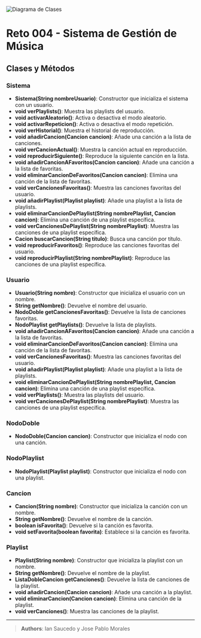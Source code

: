 ![Diagrama de Clases](path/to/your/diagram.png)

# Reto 004 - Sistema de Gestión de Música

## Clases y Métodos

### Sistema

- **Sistema(String nombreUsuario)**: Constructor que inicializa el sistema con un usuario.
- **void verPlaylists()**: Muestra las playlists del usuario.
- **void activarAleatorio()**: Activa o desactiva el modo aleatorio.
- **void activarRepeticion()**: Activa o desactiva el modo repetición.
- **void verHistorial()**: Muestra el historial de reproducción.
- **void añadirCancion(Cancion cancion)**: Añade una canción a la lista de canciones.
- **void verCancionActual()**: Muestra la canción actual en reproducción.
- **void reproducirSiguiente()**: Reproduce la siguiente canción en la lista.
- **void añadirCancionAFavoritos(Cancion cancion)**: Añade una canción a la lista de favoritas.
- **void eliminarCancionDeFavoritos(Cancion cancion)**: Elimina una canción de la lista de favoritas.
- **void verCancionesFavoritas()**: Muestra las canciones favoritas del usuario.
- **void añadirPlaylist(Playlist playlist)**: Añade una playlist a la lista de playlists.
- **void eliminarCancionDePlaylist(String nombrePlaylist, Cancion cancion)**: Elimina una canción de una playlist específica.
- **void verCancionesDePlaylist(String nombrePlaylist)**: Muestra las canciones de una playlist específica.
- **Cacion buscarCancion(String titulo)**: Busca una canción por título.
- **void reproducirFavoritos()**: Reproduce las canciones favoritas del usuario.
- **void reproducirPlaylist(String nombrePlaylist)**: Reproduce las canciones de una playlist específica.

### Usuario

- **Usuario(String nombre)**: Constructor que inicializa el usuario con un nombre.
- **String getNombre()**: Devuelve el nombre del usuario.
- **NodoDoble getCancionesFavoritas()**: Devuelve la lista de canciones favoritas.
- **NodoPlaylist getPlaylists()**: Devuelve la lista de playlists.
- **void añadirCancionAFavoritos(Cancion cancion)**: Añade una canción a la lista de favoritas.
- **void eliminarCancionDeFavoritos(Cancion cancion)**: Elimina una canción de la lista de favoritas.
- **void verCancionesFavoritas()**: Muestra las canciones favoritas del usuario.
- **void añadirPlaylist(Playlist playlist)**: Añade una playlist a la lista de playlists.
- **void eliminarCancionDePlaylist(String nombrePlaylist, Cancion cancion)**: Elimina una canción de una playlist específica.
- **void verPlaylists()**: Muestra las playlists del usuario.
- **void verCancionesDePlaylist(String nombrePlaylist)**: Muestra las canciones de una playlist específica.

### NodoDoble

- **NodoDoble(Cancion cancion)**: Constructor que inicializa el nodo con una canción.

### NodoPlaylist

- **NodoPlaylist(Playlist playlist)**: Constructor que inicializa el nodo con una playlist.

### Cancion

- **Cancion(String nombre)**: Constructor que inicializa la canción con un nombre.
- **String getNombre()**: Devuelve el nombre de la canción.
- **boolean isFavorita()**: Devuelve si la canción es favorita.
- **void setFavorita(boolean favorita)**: Establece si la canción es favorita.

### Playlist

- **Playlist(String nombre)**: Constructor que inicializa la playlist con un nombre.
- **String getNombre()**: Devuelve el nombre de la playlist.
- **ListaDobleCancion getCanciones()**: Devuelve la lista de canciones de la playlist.
- **void añadirCancion(Cancion cancion)**: Añade una canción a la playlist.
- **void eliminarCancion(Cancion cancion)**: Elimina una canción de la playlist.
- **void verCanciones()**: Muestra las canciones de la playlist.

---

> **Authors**: Ian Saucedo y Jose Pablo Morales
